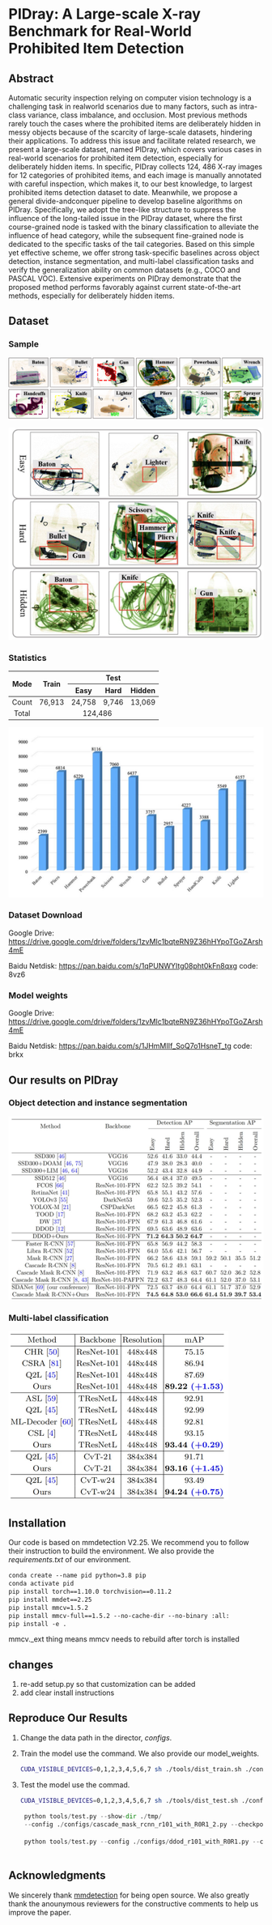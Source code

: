 #  PIDray: A Large-scale X-ray Benchmark for Real-World Prohibited Item Detection 

## Abstract

 Automatic security inspection relying on computer vision technology is a challenging task in realworld scenarios due to many factors, such as intra-class variance, class imbalance, and occlusion. Most previous methods rarely touch the cases where the prohibited items are deliberately hidden in messy objects because of the scarcity of large-scale datasets, hindering their applications. To address this issue and facilitate related research, we present a large-scale dataset, named PIDray, which covers various cases in real-world scenarios for prohibited item detection, especially for deliberately hidden items. In specific, PIDray collects 124, 486 X-ray images for 12 categories of prohibited items, and each image is manually annotated with careful inspection, which makes it, to our best knowledge, to largest prohibited items detection dataset to date. Meanwhile, we propose a general divide-andconquer pipeline to develop baseline algorithms on PIDray. Specifically, we adopt the tree-like structure to suppress the influence of the long-tailed issue in the PIDray dataset, where the first course-grained node is tasked with the binary classification to alleviate the influence of head category, while the subsequent fine-grained node is dedicated to the specific tasks of the tail categories. Based on this simple yet effective scheme, we offer strong task-specific baselines across object detection, instance segmentation, and multi-label classification tasks and verify the generalization ability on common datasets (e.g., COCO and PASCAL VOC). Extensive experiments on PIDray demonstrate that the proposed method performs favorably against current state-of-the-art methods, especially for deliberately hidden items. 



## Dataset

### Sample

![](./docs/image_samples.png)

<img src="./docs/easy_hard_hidden.jpg" style="zoom:50%;" />



### Statistics

<table>
<thead>
  <tr>
    <th rowspan="2" style="text-align: center;">Mode</th>
    <th rowspan="2" style="text-align: center;">Train</th>
    <th colspan="3" style="text-align: center;">Test</th>
  </tr>
  <tr>
    <th style="text-align: center;">Easy</th>
    <th style="text-align: center;">Hard</th>
    <th style="text-align: center;">Hidden</th>
  </tr>
</thead>
<tbody>
  <tr>
    <td style="text-align: center;">Count</td>
    <td style="text-align: center;">76,913</td>
    <td style="text-align: center;">24,758</td>
    <td style="text-align: center;">9,746</td>
    <td style="text-align: center;">13,069</td>
  </tr>
  <tr>
    <td style="text-align: center;">Total</td>
    <td colspan="4" style="text-align: center;">124,486</td>
  </tr>
</tbody>
</table>

![](./docs/label_statistics.jpg)



### Dataset Download

Google Drive: https://drive.google.com/drive/folders/1zvMIc1bqteRN9Z36hHYpoTGoZArsh4mE

Baidu Netdisk: https://pan.baidu.com/s/1qPUNWYItg08pht0kFn8qxg  code: 8vz6



### Model weights

Google Drive: https://drive.google.com/drive/folders/1zvMIc1bqteRN9Z36hHYpoTGoZArsh4mE

Baidu Netdisk: https://pan.baidu.com/s/1JHmMIIf_SoQ7o1HsneT_tg  code: brkx



## Our results on PIDray

### Object detection and instance segmentation

![](./docs/detection_result.jpg)



### Multi-label classification

<img src="./docs/multilabel_result.jpg" style="zoom:50%;" />



## Installation


Our code is based on mmdetection V2.25. We recommend you to follow their instruction to build the environment. We also provide the *requirements.txt* of our environment.

```
conda create --name pid python=3.8 pip
conda activate pid
pip install torch==1.10.0 torchvision==0.11.2
pip install mmdet==2.25
pip install mmcv=1.5.2
pip install mmcv-full==1.5.2 --no-cache-dir --no-binary :all:
pip install -e .

```
mmcv._ext thing means mmcv needs to rebuild after torch is installed

## changes

1. re-add setup.py so that customization can be added
2. add clear install instructions




## Reproduce Our Results

1. Change the data path in the director, *configs*.

2. Train the model use the command. We also provide our model_weights.

   ```bash
   CUDA_VISIBLE_DEVICES=0,1,2,3,4,5,6,7 sh ./tools/dist_train.sh ./configs/cascade_mask_rcnn_r101_with_R0R1.py 8
   
   ```

3. Test the model use the commad.

   ```bash
   CUDA_VISIBLE_DEVICES=0,1,2,3,4,5,6,7 sh ./tools/dist_test.sh ./configs/cascade_mask_rcnn_r101_with_R0R1.py ./model_weights/cascade_mask_rcnn_r101_with_R0R1.pth 8 --out ./result.pkl --eval bbox segm
   ```

   ```python
    python tools/test.py --show-dir ./tmp/ 
    --config ./configs/cascade_mask_rcnn_r101_with_R0R1_2.py --checkpoint /Users/htplex/Desktop/data_new/datasets/PIDray/model_weights/cascade_mask_rcnn_r101_with_R0R1.pth --show-dir ./tmp/

    python tools/test.py --config ./configs/ddod_r101_with_R0R1.py --checkpoint /Users/htplex/Desktop/data_new/datasets/PIDray/model_weights/ddod_r101_with_R0R1.pth --show-dir ./tmp/
    
   ```




## Acknowledgments

We sincerely thank [mmdetection](https://github.com/open-mmlab/mmdetection) for being open source.  We also greatly thank the anounymous reviewers for the constructive comments to help us improve the paper.